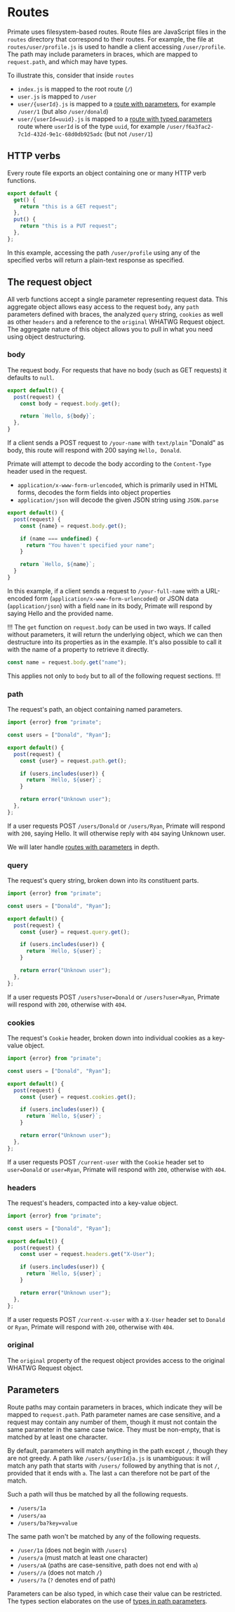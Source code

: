 # Routes

Primate uses filesystem-based routes. Route files are JavaScript files in the
`routes` directory that correspond to their routes. For example, the file
at `routes/user/profile.js` is used to handle a client accessing
`/user/profile`. The path may include parameters in braces, which are
mapped to `request.path`, and which may have types.

To illustrate this, consider that inside `routes`

* `index.js` is mapped to the root route (`/`)
* `user.js` is mapped to `/user`
* `user/{userId}.js` is mapped to a
[route with parameters](#parameters), for example `/user/1` (but also
`/user/donald`)
* `user/{userId=uuid}.js` is mapped to a
[route with typed parameters](/types#path-parameters) route where `userId` is
of the type `uuid`, for example `/user/f6a3fac2-7c1d-432d-9e1c-68d0db925adc`
(but not `/user/1`)

## HTTP verbs

Every route file exports an object containing one or many HTTP verb functions.

```js filename=routes/user/profile.js
export default {
  get() {
    return "this is a GET request";
  },
  put() {
    return "this is a PUT request";
  },
};
```

In this example, accessing the path `/user/profile` using any of the specified
verbs will return a plain-text response as specified.

## The request object

All verb functions accept a single parameter representing request data. This
aggregate object allows easy access to the request `body`, any `path`
parameters defined with braces, the analyzed `query` string, `cookies` as well
as other `headers` and a reference to the `original` WHATWG Request object. The
aggregate nature of this object allows you to pull in what you need using
object destructuring.

### body

The request body. For requests that have no body (such as GET requests) it
defaults to `null`.

```js caption=routes/your-name.js
export default() {
  post(request) {
    const body = request.body.get();

    return `Hello, ${body}`;
  },
}
```

If a client sends a POST request to `/your-name` with `text/plain` "Donald" as
body, this route will respond with 200 saying `Hello, Donald`.

Primate will attempt to decode the body according to the `Content-Type` header
used in the request.

* `application/x-www-form-urlencoded`, which is primarily used in HTML forms,
decodes the form fields into object properties
* `application/json` will decode the given JSON string using `JSON.parse`

```js caption=routes/your-full-name.js
export default() {
  post(request) {
    const {name} = request.body.get();

    if (name === undefined) {
      return "You haven't specified your name";
    }

    return `Hello, ${name}`;
  }
}
```

In this example, if a client sends a request to `/your-full-name` with a
URL-encoded form (`application/x-www-form-urlencoded`) or JSON data
(`application/json`) with a field `name` in its body, Primate will respond by
saying Hello and the provided name.

!!!
The `get` function on `request.body` can be used in two ways. If called without
parameters, it will return the underlying object, which we can then destructure
into its properties as in the example. It's also possible to call it with the
name of a property to retrieve it directly.

```js
const name = request.body.get("name");
```

This applies not only to `body` but to all of the following request sections.
!!!

### path

The request's path, an object containing named parameters.

```js caption=routes/users/{user}.js
import {error} from "primate";

const users = ["Donald", "Ryan"];

export default() {
  post(request) {
    const {user} = request.path.get();

    if (users.includes(user)) {
      return `Hello, ${user}`;
    }

    return error("Unknown user");
  },
};
```

If a user requests POST `/users/Donald` or `/users/Ryan`, Primate will respond
with `200`, saying Hello. It will otherwise reply with `404` saying Unknown
user.

We will later handle [routes with parameters](#parameters) in depth.

### query

The request's query string, broken down into its constituent parts.

```js caption=routes/users.js
import {error} from "primate";

const users = ["Donald", "Ryan"];

export default() {
  post(request) {
    const {user} = request.query.get();

    if (users.includes(user)) {
      return `Hello, ${user}`;
    }

    return error("Unknown user");
  },
};
```

If a user requests POST `/users?user=Donald` or `/users?user=Ryan`, Primate
will respond with `200`, otherwise with `404`.

### cookies

The request's `Cookie` header, broken down into individual cookies as a
key-value object.

```js caption=routes/current-user.js
import {error} from "primate";

const users = ["Donald", "Ryan"];

export default() {
  post(request) {
    const {user} = request.cookies.get();

    if (users.includes(user)) {
      return `Hello, ${user}`;
    }

    return error("Unknown user");
  },
};
```

If a user requests POST `/current-user` with the `Cookie` header set to
`user=Donald` or `user=Ryan`, Primate will respond with `200`, otherwise with
`404`.

### headers

The request's headers, compacted into a key-value object.

```js caption=routes/current-x-user.js
import {error} from "primate";

const users = ["Donald", "Ryan"];

export default() {
  post(request) {
    const user = request.headers.get("X-User");

    if (users.includes(user)) {
      return `Hello, ${user}`;
    }

    return error("Unknown user");
  },
};
```

If a user requests POST `/current-x-user` with a `X-User` header set to
`Donald` or `Ryan`, Primate will respond with `200`, otherwise with `404`.

### original

The `original` property of the request object provides access to the original
WHATWG Request object.

## Parameters

Route paths may contain parameters in braces, which indicate they will be
mapped to `request.path`. Path parameter names are case sensitive, and a
request may contain any number of them, though it must not contain the same
parameter in the same case twice. They must be non-empty, that is matched by
at least one character.

By default, parameters will match anything in the path except `/`, though they
are not greedy. A path like `/users/{userId}a.js` is unambiguous: it will match
any path that starts with `/users/` followed by anything that is not `/`,
provided that it ends with `a`. The last `a` can therefore not be part of
the match.

Such a path will thus be matched by all the following requests.

* `/users/1a`
* `/users/aa`
* `/users/ba?key=value`

The same path won't be matched by any of the following requests.

* `/user/1a` (does not begin with `/users`)
* `/users/a` (must match at least one character)
* `/users/aA` (paths are case-sensitive, path does not end with `a`)
* `/users//a` (does not match `/`)
* `/users/?a` (`?` denotes end of path)

Parameters can be also typed, in which case their value can be restricted.
The types section elaborates on the use of
[types in path parameters](/guide/types#path-parameters).
